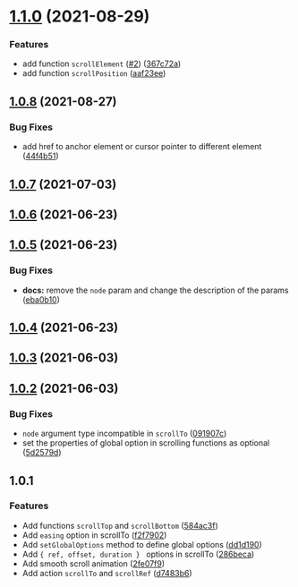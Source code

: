 # [1.1.0](https://github.com/valmisson/svelte-scrolling/compare/v1.0.8...v1.1.0) (2021-08-29)


### Features

* add function `scrollElement` ([#2](https://github.com/valmisson/svelte-scrolling/issues/2)) ([367c72a](https://github.com/valmisson/svelte-scrolling/commit/367c72a68c7e437f2edc5b851aa7e74cb50e1a03))
* add function `scrollPosition` ([aaf23ee](https://github.com/valmisson/svelte-scrolling/commit/aaf23eeb601c035e60ea718c4a3d4bdce526feb1))



## [1.0.8](https://github.com/valmisson/svelte-scrolling/compare/v1.0.7...v1.0.8) (2021-08-27)


### Bug Fixes

* add href to anchor element or cursor pointer to different element ([44f4b51](https://github.com/valmisson/svelte-scrolling/commit/44f4b51032ed2a50b650619f3cf224f92d412471))



## [1.0.7](https://github.com/valmisson/svelte-scrolling/compare/v1.0.6...v1.0.7) (2021-07-03)



## [1.0.6](https://github.com/valmisson/svelte-scrolling/compare/v1.0.5...v1.0.6) (2021-06-23)



## [1.0.5](https://github.com/valmisson/svelte-scrolling/compare/v1.0.4...v1.0.5) (2021-06-23)


### Bug Fixes

* **docs:** remove the `node` param and change the description of the params ([eba0b10](https://github.com/valmisson/svelte-scrolling/commit/eba0b105ffaa7db5ef17ea7ab9aad930fd722eda))



## [1.0.4](https://github.com/valmisson/svelte-scrolling/compare/v1.0.3...v1.0.4) (2021-06-23)



## [1.0.3](https://github.com/valmisson/svelte-scrolling/compare/v1.0.2...v1.0.3) (2021-06-03)



## [1.0.2](https://github.com/valmisson/svelte-scrolling/compare/v1.0.1...v1.0.2) (2021-06-03)


### Bug Fixes

* `node` argument type incompatible in `scrollTo` ([091907c](https://github.com/valmisson/svelte-scrolling/commit/091907c7a704ddb233dd0d5b0631bf3f5912dcf0))
* set the properties of global option in scrolling functions as optional ([5d2579d](https://github.com/valmisson/svelte-scrolling/commit/5d2579d8b1861d60c6711d31d7dc4792175a66a9))



## 1.0.1

### Features

- Add functions `scrollTop` and `scrollBottom` ([584ac3f](https://github.com/valmisson/svelte-scrolling/commit/584ac3f16a4eda4a085d524b8f63c86b373020bc))
- Add `easing` option in scrollTo ([f2f7902](https://github.com/valmisson/svelte-scrolling/commit/f2f7902760d92d5c0c85bf84a59e079e1c3ee6a2))
- Add `setGlobalOptions` method to define global options ([dd1d190](https://github.com/valmisson/svelte-scrolling/commit/dd1d190f7501671f423315f73db321570071b463))
- Add `{ ref, offset, duration } ` options in scrollTo ([286beca](https://github.com/valmisson/svelte-scrolling/commit/286beca5657b8ddbd1346015bfcae174ac7fe3ce))
- Add smooth scroll animation ([2fe07f9](https://github.com/valmisson/svelte-scrolling/commit/2fe07f9b98ef466015447f6b5322177201847f72))
- Add action `scrollTo` and `scrollRef` ([d7483b6](https://github.com/valmisson/svelte-scrolling/commit/d7483b6a50aa192fa0cc67825d1e34536370dc4e))
